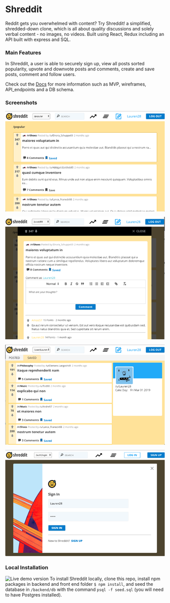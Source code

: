 # Shreddit

Reddit gets you overwhelmed with content? Try Shreddit! a simplified, shredded-down clone, which is all about quality discussions and solely verbal content - no images, no videos. Built using React, Redux including an API built with express and SQL.

### Main Features ###

In Shreddit, a user is able to securely sign up, view all posts sorted popularity, upvote and downvote posts and comments, create and save posts, comment and follow users.

Check out the [Docs](./Docs) for more information such as MVP, wireframes, API_endpoints and a DB schema.

### Screenshots ###

![Home Page](./Docs/Screenshots/popular_posts.png)

![Single Post Modal](./Docs/Screenshots/post_modal.png)

![User Profile](./Docs/Screenshots/user-profile.png)

![Sign In](./Docs/Screenshots/sign_in.png)

### Local Installation ###

![Live demo version](https://shreddit-app.herokuapp.com/all)
To install Shreddit locally, clone this repo, install npm packages in backend and front end folder `$ npm install`, and seed the database in `/backend/db` with the command `psql -f seed.sql` (you will need to have Postgres installed).

